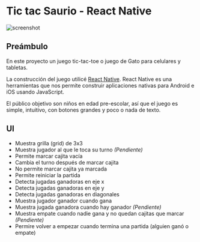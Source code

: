 # Tic tac Saurio - React Native

![screenshot](http://drive.google.com/uc?export=view&id=1Rwn8oH7i6f_C_DujPglHcvN5PZhTScl2)

## Preámbulo

En este proyecto un juego tic-tac-toe o juego de Gato para celulares y tabletas.

La construcción del juego utilicé [React Native](https://facebook.github.io/react-native/).
React Native es una herramientas que nos permite construir aplicaciones nativas
para Android e iOS usando JavaScript.

El público objetivo son niños en edad pre-escolar, así que el
juego es simple, intuitivo, con botones grandes y poco o nada de texto.


## UI

*  Muestra grilla (grid) de 3x3
*  Muestra jugador al que le toca su turno *(Pendiente)*
*  Permite marcar cajita vacía
*  Cambia el turno después de marcar cajita
*  No permite marcar cajita ya marcada
*  Permite reiniciar la partida
*  Detecta jugadas ganadoras en eje x
*  Detecta jugadas ganadoras en eje y
*  Detecta jugadas ganadoras en diagonales
*  Muestra jugador ganador cuando gana
*  Muestra jugada ganadora cuando hay ganador *(Pendiente)*
*  Muestra empate cuando nadie gana y no quedan cajitas que marcar *(Pendiente)*
*  Permire volver a empezar cuando termina una partida (alguien ganó o empate) 



